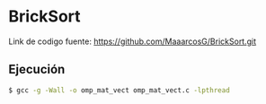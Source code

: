 # BrickSort

Link de codigo fuente: https://github.com/MaaarcosG/BrickSort.git

## Ejecución 

```bash
$ gcc -g -Wall -o omp_mat_vect omp_mat_vect.c -lpthread
```
